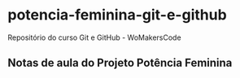 # potencia-feminina-git-e-github
Repositório do curso Git e GitHub - WoMakersCode

## Notas de aula do Projeto Potência Feminina
